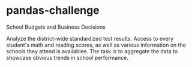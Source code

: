 # pandas-challenge
School Budgets and Business Decisions

Analyze the district-wide standardized test results. Access to every student's math and reading scores, as well as various information on the schools they attend is availablee. The task is to aggregate the data to showcase obvious trends in school performance.

